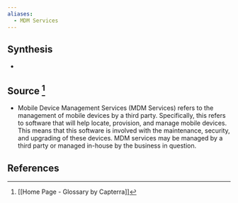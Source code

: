 ```yaml
---
aliases:
  - MDM Services
---
```

## Synthesis
- 
## Source [^1]
- Mobile Device Management Services (MDM Services) refers to the management of mobile devices by a third party. Specifically, this refers to software that will help locate, provision, and manage mobile devices. This means that this software is involved with the maintenance, security, and upgrading of these devices. MDM services may be managed by a third party or managed in-house by the business in question.
## References

[^1]: [[Home Page - Glossary by Capterra]]